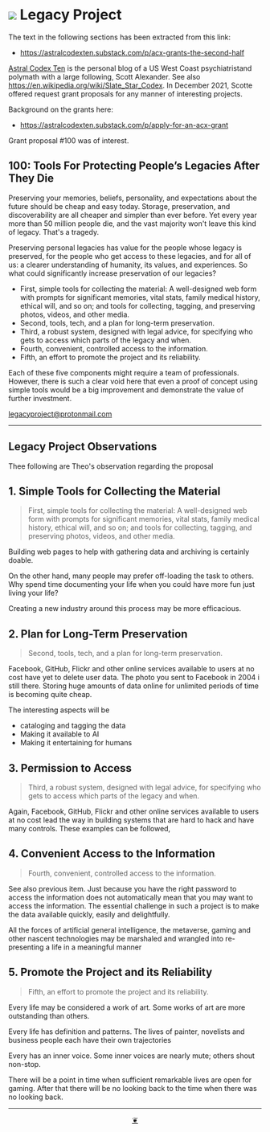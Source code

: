 # [![](https://pushme-pullyou.github.io/tootoo-2022/assets/icons/mark-github.svg )]( https://github.com/evereverland/2022/blob/main/pages/legacy-project.md "Source code on GitHub" ) Legacy Project

The text in the following sections has been extracted from this link:

* https://astralcodexten.substack.com/p/acx-grants-the-second-half

[Astral Codex Ten]( https://astralcodexten.substack.com/ ) is the personal blog of a US West Coast psychiatristand polymath with a large following, Scott Alexander. See also https://en.wikipedia.org/wiki/Slate_Star_Codex. In December 2021, Scotte offered request grant proposals for any manner of interesting projects.

Background on the grants here:

* https://astralcodexten.substack.com/p/apply-for-an-acx-grant

Grant proposal #100 was of interest.

## 100: Tools For Protecting People’s Legacies After They Die

Preserving your memories, beliefs, personality, and expectations about the future should be cheap and easy today. Storage, preservation, and discoverability are all cheaper and simpler than ever before. Yet every year more than 50 million people die, and the vast majority won't leave this kind of legacy. That's a tragedy.

Preserving personal legacies has value for the people whose legacy is preserved, for the people who get access to these legacies, and for all of us: a clearer understanding of humanity, its values, and experiences. So what could significantly increase preservation of our legacies?

* First, simple tools for collecting the material: A well-designed web form with prompts for significant memories, vital stats, family medical history, ethical will, and so on; and tools for collecting, tagging, and preserving photos, videos, and other media.
* Second, tools, tech, and a plan for long-term preservation.
* Third, a robust system, designed with legal advice, for specifying who gets to access which parts of the legacy and when.
* Fourth, convenient, controlled access to the information.
* Fifth, an effort to promote the project and its reliability.

Each of these five components might require a team of professionals. However, there is such a clear void here that even a proof of concept using simple tools would be a big improvement and demonstrate the value of further investment.

legacyproject@protonmail.com


***

## Legacy Project Observations

Thee following are Theo's observation regarding the proposal

## 1. Simple Tools for Collecting the Material

> First, simple tools for collecting the material: A well-designed web form with prompts for significant memories, vital stats, family medical history, ethical will, and so on; and tools for collecting, tagging, and preserving photos, videos, and other media.

Building web pages to help with gathering data and archiving is certainly doable.

On the other hand, many people may prefer off-loading the task to others. Why spend time documenting your life when you could have more fun just living your life?

Creating a new industry around this process may be more efficacious.


## 2. Plan for Long-Term Preservation

> Second, tools, tech, and a plan for long-term preservation.

Facebook, GitHub, Flickr and other online services available to users at no cost have yet to delete user data. The photo you sent to Facebook in 2004 i still there. Storing huge amounts of data online for unlimited periods of time is becoming quite cheap.

The interesting aspects will be
* cataloging and tagging the data
* Making it available to AI
* Making it entertaining for humans

## 3. Permission to Access

> Third, a robust system, designed with legal advice, for specifying who gets to access which parts of the legacy and when.

Again, Facebook, GitHub, Flickr and other online services available to users at no cost lead the way in building systems that are hard to hack and have many controls. These examples can be followed,

## 4. Convenient Access to the Information

> Fourth, convenient, controlled access to the information.

See also previous item. Just because you have the right password to access the information does not automatically mean that you may want to access the information. The essential challenge in such a project is to make the data available quickly, easily and delightfully.

All the forces of artificial general intelligence, the metaverse, gaming   and other nascent technologies may be marshaled and wrangled into re-presenting a life in a meaningful manner

## 5. Promote the Project and its Reliability

> Fifth, an effort to promote the project and its reliability.

Every life may be considered a work of art. Some works of art are more outstanding than others.

Every life has definition and patterns. The lives of painter, novelists and business people each have their own trajectories

Every has an inner voice. Some inner voices are nearly mute; others shout non-stop.

There will be a point in time when sufficient remarkable lives are open for gaming. After that there will be no looking back to the time when there was no looking back.

***

<center title="Hello! Click me to go up to the top" ><a class=aDingbat href=javascript:window.scrollTo(0,0);> ❦ </a></center>
